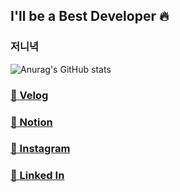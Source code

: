 
## I'll be a Best Developer 🔥
### 저니녁


![Anurag's GitHub stats](https://github-readme-stats.vercel.app/api?username=wjs5025&show_icons=true&theme=merko)

### <a href="https://velog.io/@jeon__ih" target="_blank">🔗 Velog</a>
### <a href="https://dev-jeon.notion.site/ac79d69afb9641cf8866906d7b6bcd41" target="_blank">🔗 Notion</a>
### <a href="https://instagram.com/jeon__ih" target="_blank">🔗 Instagram</a>
### <a href="https://www.linkedin.com/in/%EC%9D%B8%ED%98%81-%EC%A0%84-2494a8241/" target="_blank">🔗 Linked In</a>

